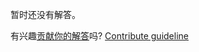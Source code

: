 
暂时还没有解答。

有兴趣[贡献你的解答](https://github.com/BFEdev/BFE.dev-solutions/blob/main/typescript/implement-uniontotuple-t_zh.md)吗? [Contribute guideline](https://github.com/BFEdev/BFE.dev-solutions#how-to-contribute)
